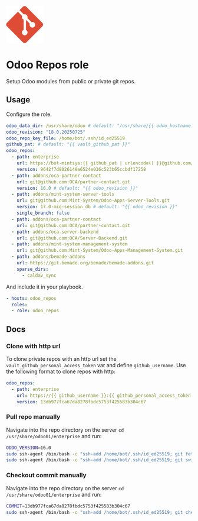 <img src="/logos/odoo_repos.png" alt="odoo_repos logo" width="100" height="100">

# Odoo Repos role

Setup Odoo modules from public or private git repos.

## Usage

Configure the role.

```yml
odoo_data_dir: /usr/share/odoo # default: "/usr/share/{{ odoo_hostname }}"
odoo_revision: "18.0.20250725"
odoo_repo_key_file: /home/bot/.ssh/id_ed25519
github_pat: # default: "{{ vault_github_pat }}"
odoo_repos:
  - path: enterprise
    url: https://bot-mintsys:{{ github_pat | urlencode() }}@github.com/odoo/enterprise
    version: 9642f7d8026149a6524e036c523b65ccbdf17258
  - path: addons/oca-partner-contact
    url: git@github.com:OCA/partner-contact.git
    version: 16.0 # default: "{{ odoo_revision }}"
  - path: addons/mint-system-server-tools
    url: git@github.com:Mint-System/Odoo-Apps-Server-Tools.git
    version: 17.0-mig-session_db # default: "{{ odoo_revision }}"
    single_branch: false
  - path: addons/oca-partner-contact
    url: git@github.com:OCA/partner-contact.git
  - path: addons/oca-server-backend
    url: git@github.com:OCA/Server-Backend.git
  - path: addons/mint-system-management-system
    url: git@github.com:Mint-System/Odoo-Apps-Management-System.git
  - path: addons/bemade-addons
    url: https://git.bemade.org/bemade/bemade-addons.git
    sparse_dirs:
      - caldav_sync
```

And include it in your playbook.

```yml
- hosts: odoo_repos
  roles:
  - role: odoo_repos
```

## Docs

### Clone with http url

To clone private repos with an http url set the `vault_github_personal_access_token` var and define `github_username`. Use the following format to clone repos with http:

```yml
odoo_repos:
  - path: enterprise
    url: https://{{ github_username }}:{{ github_personal_access_token }}@github.com/odoo/enterprise.git
    version: 13db977fca67da8278fbdc5753f425583b304c67
```

### Pull repo manually

Navigate into the repo directory on the server `cd /usr/share/odoo01/enterprise` and run:

```bash
ODOO_VERSION=16.0
sudo ssh-agent /bin/bash -c "ssh-add /home/bot/.ssh/id_ed25519; git fetch origin ${ODOO_VERSION}:${ODOO_VERSION}"
sudo ssh-agent /bin/bash -c "ssh-add /home/bot/.ssh/id_ed25519; git switch ${ODOO_VERSION}"
```

### Checkout commit manually

Navigate into the repo directory on the server `cd /usr/share/odoo01/enterprise` and run:

```bash
COMMIT=13db977fca67da8278fbdc5753f425583b304c67
sudo ssh-agent /bin/bash -c "ssh-add /home/bot/.ssh/id_ed25519; git checkout $COMMIT"
```

